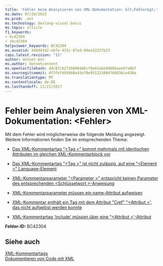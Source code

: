 ```yaml
---
title: 'Fehler beim Analysieren von XML-Dokumentation: &lt;Fehler&gt;'
ms.date: 07/20/2015
ms.prod: .net
ms.technology: devlang-visual-basic
ms.topic: article
f1_keywords:
- bc42304
- vbc42304
helpviewer_keywords: BC42304
ms.assetid: 44b043d2-ebfe-415c-87ed-00ea32227b23
caps.latest.revision: "11"
author: dotnet-bot
ms.author: dotnetcontent
ms.openlocfilehash: ddc87cb2726896486cf0e81a6e9d60baae07a9bf
ms.sourcegitcommit: 4f3fef493080a43e70e951223894768d36ce430a
ms.translationtype: MT
ms.contentlocale: de-DE
ms.lasthandoff: 11/21/2017
---
```

# <a name="xml-documentation-parse-error-lterrorgt"></a>Fehler beim Analysieren von XML-Dokumentation: &lt;Fehler&gt;
Mit dem Fehler wird möglicherweise die folgende Meldung angezeigt. Weitere Informationen finden Sie im entsprechenden Thema:  
  
-   [Das XML-Kommentartag "\<Tag >" kommt mehrmals mit identischen Attributen im gleichen XML-Kommentarblock vor](../../visual-basic/misc/bc42305.md)  
  
-   [Das XML-Kommentartag "\<Tag >" ist nicht zulässig, auf eine "\<Element >" Language-Element](../../visual-basic/misc/bc42306.md)  
  
-   [XML-Kommentarparameter "\<Parameter >" entspricht keinen Parameter des entsprechenden \<Schlüsselwort >-Anweisung](../../visual-basic/misc/bc42307.md)  
  
-   [XML-Kommentarparameter müssen ein name-Attribut aufweisen](../../visual-basic/misc/bc42308.md)  
  
-   [XML-Kommentar enthält ein Tag mit dem Attribut "Cref" "\<Attribut >', das nicht aufgelöst werden konnte](../../visual-basic/misc/bc42309.md)  
  
-   [XML-Kommentartag 'include' müssen über eine "\<Attribut >'-Attribut](../../visual-basic/misc/bc42310.md)  
  
 **Fehler-ID:** BC42304  
  
## <a name="see-also"></a>Siehe auch  
 [XML-Kommentartags](../../visual-basic/language-reference/xmldoc/recommended-xml-tags-for-documentation-comments.md)  
 [Dokumentieren von Code mit XML](../../visual-basic/programming-guide/program-structure/documenting-your-code-with-xml.md)
